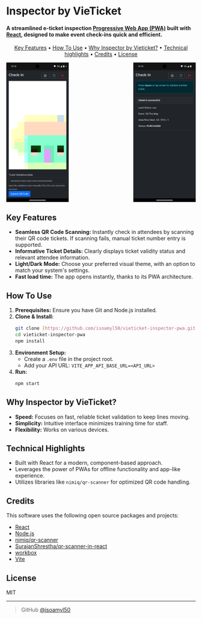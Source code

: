 # Inspector by VieTicket

#### A streamlined e-ticket inspection <a href="https://developer.mozilla.org/en-US/docs/Web/Progressive_web_apps" target="_blank">Progressive Web App (PWA)</a> built with <a href="https://react.dev/" target="_blank">React</a>, designed to make event check-ins quick and efficient.

<p align="center">
  <a href="#key-features">Key Features</a> •
  <a href="#how-to-use">How To Use</a> •
  <a href="#why-inspector-by-vieticket">Why Inspector by Vieticket?</a> •
  <a href="#technical-highlights">Technical highlights</a> •
  <a href="#credits">Credits</a> •
  <a href="#license">License</a>
</p>

<div style="display: flex; flex-wrap: wrap; justify-content: space-between;">
  <img src="public/screenshots/narrow/2.png" alt="Scan to check-in screenshot" style="width: 33%; max-width: 100%;">
  <img src="public/screenshots/narrow/3.png" alt="Ticket details screenshot" style="width: 33%; max-width: 100%;">
</div>

## Key Features

* **Seamless QR Code Scanning:** Instantly check in attendees by scanning their QR code tickets. If scanning fails, manual ticket number entry is supported.
* **Informative Ticket Details:**  Clearly displays ticket validity status and relevant attendee information.
* **Light/Dark Mode:**  Choose your preferred visual theme, with an option to match your system's settings.
* **Fast load time:**  The app opens instantly, thanks to its PWA architecture.

## How To Use

1. **Prerequisites:** Ensure you have Git and Node.js installed.
2. **Clone & Install:**
   ```bash
   git clone [https://github.com/isoamyl50/vieticket-inspector-pwa.git](https://github.com/isoamyl50/vieticket-inspector-pwa.git)
   cd vieticket-inspector-pwa
   npm install
   ```
3. **Environment Setup:**
   - Create a `.env` file in the project root.
   - Add your API URL: `VITE_APP_API_BASE_URL=<API_URL>`
4. **Run:**
   ```bash
   npm start
   ```

## Why Inspector by VieTicket?

* **Speed:**  Focuses on fast, reliable ticket validation to keep lines moving.
* **Simplicity:** Intuitive interface minimizes training time for staff.
* **Flexibility:** Works on various devices.

## Technical Highlights

* Built with React for a modern, component-based approach.
* Leverages the power of PWAs for offline functionality and app-like experience.
* Utilizes libraries like `nimiq/qr-scanner` for optimized QR code handling.

## Credits

This software uses the following open source packages and projects:

- [React](https://react.dev/)
- [Node.js](https://nodejs.org/)
- [nimiq/qr-scanner](https://github.com/nimiq/qr-scanner)
- [SurajanShrestha/qr-scanner-in-react](https://github.com/SurajanShrestha/qr-scanner-in-react)
- [workbox](https://developers.google.com/web/tools/workbox)
- [Vite](https://vitejs.dev/)

## License

MIT

---

> GitHub [@isoamyl50](https://github.com/isoamyl50)
